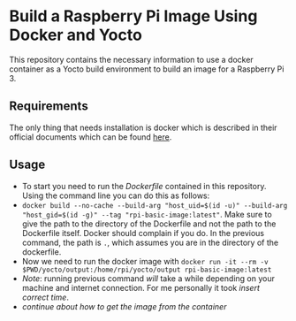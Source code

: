 # Build a Raspberry Pi Image Using Docker and Yocto
This repository contains the necessary information to use a docker container as a Yocto build environment to build an image for a Raspberry Pi 3. 

## Requirements
The only thing that needs installation is docker which is described in their official documents which can be found [here](https://docs.docker.com/).

## Usage
- To start you need to run the _Dockerfile_ contained in this repository. Using the command line you can do this as follows: 
- `docker build --no-cache --build-arg "host_uid=$(id -u)" --build-arg "host_gid=$(id -g)" --tag "rpi-basic-image:latest"`. Make sure to give the path to the directory of the Dockerfile and not the path to the Dockerfile itself. Docker should complain if you do. In the previous command, the path is `.`, which assumes you are in the directory of the dockerfile.
- Now we need to run the docker image with `docker run -it --rm -v $PWD/yocto/output:/home/rpi/yocto/output rpi-basic-image:latest`
- *Note*: running previous command _will_ take a while depending on your machine and internet connection. For me personally it took *_insert correct time_*. 
- _continue about how to get the image from the container_ 
